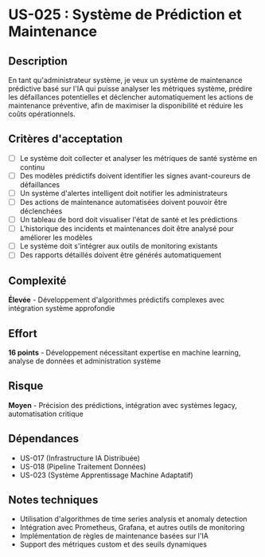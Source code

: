 # US-025 : Système de Prédiction et Maintenance

## Description
En tant qu'administrateur système, je veux un système de maintenance prédictive basé sur l'IA qui puisse analyser les métriques système, prédire les défaillances potentielles et déclencher automatiquement les actions de maintenance préventive, afin de maximiser la disponibilité et réduire les coûts opérationnels.

## Critères d'acceptation
- [ ] Le système doit collecter et analyser les métriques de santé système en continu
- [ ] Des modèles prédictifs doivent identifier les signes avant-coureurs de défaillances
- [ ] Un système d'alertes intelligent doit notifier les administrateurs
- [ ] Des actions de maintenance automatisées doivent pouvoir être déclenchées
- [ ] Un tableau de bord doit visualiser l'état de santé et les prédictions
- [ ] L'historique des incidents et maintenances doit être analysé pour améliorer les modèles
- [ ] Le système doit s'intégrer aux outils de monitoring existants
- [ ] Des rapports détaillés doivent être générés automatiquement

## Complexité
**Élevée** - Développement d'algorithmes prédictifs complexes avec intégration système approfondie

## Effort
**16 points** - Développement nécessitant expertise en machine learning, analyse de données et administration système

## Risque
**Moyen** - Précision des prédictions, intégration avec systèmes legacy, automatisation critique

## Dépendances
- US-017 (Infrastructure IA Distribuée)
- US-018 (Pipeline Traitement Données)
- US-023 (Système Apprentissage Machine Adaptatif)

## Notes techniques
- Utilisation d'algorithmes de time series analysis et anomaly detection
- Intégration avec Prometheus, Grafana, et autres outils de monitoring
- Implémentation de règles de maintenance basées sur l'IA
- Support des métriques custom et des seuils dynamiques